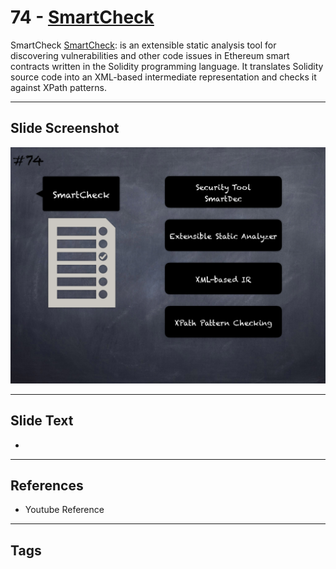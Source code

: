 
# 74 - [SmartCheck](./SmartCheck.md)

SmartCheck [SmartCheck](https://github.com/smartdec/smartcheck): is an extensible static analysis tool for discovering vulnerabilities and other code issues in Ethereum smart contracts written in the Solidity programming language. It translates Solidity source code into an XML-based intermediate representation and checks it against XPath patterns.




___
## Slide Screenshot
![074.png](../../images/6.Audit%20Techniques%20and%20Tools%20101/074.png)
___
## Slide Text
- 
___
## References
- Youtube Reference
___
## Tags
